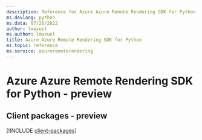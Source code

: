 ```yaml
---
description: Reference for Azure Azure Remote Rendering SDK for Python
ms.devlang: python
ms.data: 07/26/2022
author: lmazuel
ms.author: lmazuel
title: Azure Azure Remote Rendering SDK for Python
ms.topic: reference
ms.service: azureremoterendering
---
```

# Azure Azure Remote Rendering SDK for Python - preview

## Client packages - preview
[!INCLUDE [client-packages](azure-remote-rendering-client-index.md)]